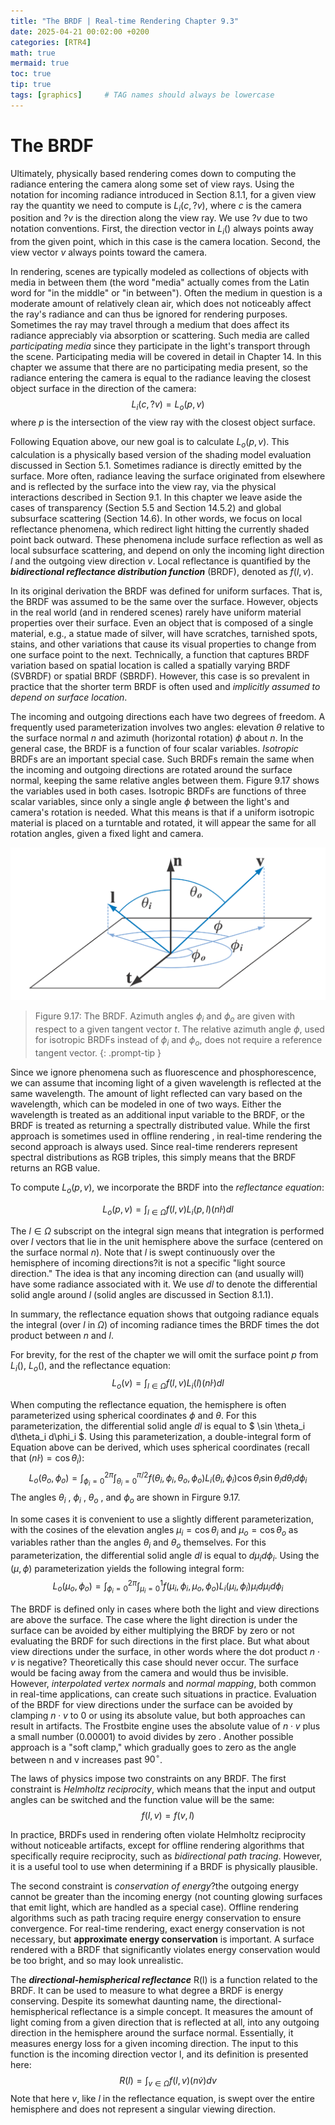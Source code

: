 ```yaml
---
title: "The BRDF | Real-time Rendering Chapter 9.3"
date: 2025-04-21 00:02:00 +0200
categories: [RTR4]
math: true
mermaid: true
toc: true
tip: true
tags: [graphics]     # TAG names should always be lowercase
---
```

# The BRDF

Ultimately, physically based rendering comes down to computing the radiance entering the camera along some set of view rays. Using the notation for incoming radiance introduced in Section 8.1.1, for a given view ray the quantity we need to compute is $L_i(c, ?v)$, where $c$ is the camera position and $?v$ is the direction along the view ray. We use $?v$ due to two notation conventions. First, the direction vector in $L_i()$ always points away from the given point, which in this case is the camera location. Second, the view vector $v$ always points toward the camera.

In rendering, scenes are typically modeled as collections of objects with media in between them (the word "media" actually comes from the Latin word for "in the middle" or "in between"). Often the medium in question is a moderate amount of relatively clean air, which does not noticeably affect the ray's radiance and can thus be ignored for rendering purposes. Sometimes the ray may travel through a medium that does affect its radiance appreciably via absorption or scattering. Such media are called *participating media* since they participate in the light's transport through the scene. Participating media will be covered in detail in Chapter 14. In this chapter we assume that there are no participating media present, so the radiance entering the camera is equal to the radiance leaving the closest object surface in the direction of the camera:
$$ L_i(c, ?v) = L_o(p, v) $$
where $p$ is the intersection of the view ray with the closest object surface.

Following Equation above, our new goal is to calculate $L_o(p, v)$. This calculation is a physically based version of the shading model evaluation discussed in Section 5.1. Sometimes radiance is directly emitted by the surface. More often, radiance leaving the surface originated from elsewhere and is reflected by the surface into the view ray, via the physical interactions described in Section 9.1. In this chapter we leave aside the cases of transparency (Section 5.5 and Section 14.5.2) and global subsurface scattering (Section 14.6). In other words, we focus on local reflectance phenomena, which redirect light hitting the currently shaded point back outward. These phenomena include surface reflection as well as local subsurface scattering, and depend on only the incoming light direction $l$ and the outgoing view direction $v$. Local reflectance is quantified by the ***bidirectional reflectance distribution function*** (BRDF), denoted as $f(l, v)$.

In its original derivation  the BRDF was defined for uniform surfaces. That is, the BRDF was assumed to be the same over the surface. However, objects in the real world (and in rendered scenes) rarely have uniform material properties over their surface. Even an object that is composed of a single material, e.g., a statue made of silver, will have scratches, tarnished spots, stains, and other variations that cause its visual properties to change from one surface point to the next. Technically, a function that captures BRDF variation based on spatial location is called a spatially varying BRDF (SVBRDF) or spatial BRDF (SBRDF). However, this case is so prevalent in practice that the shorter term BRDF is often used and *implicitly assumed to depend on surface location*.

The incoming and outgoing directions each have two degrees of freedom. A frequently used parameterization involves two angles: elevation $\theta$ relative to the surface normal $n$ and azimuth (horizontal rotation) $\phi$ about $n$. In the general case, the BRDF is a function of four scalar variables. *Isotropic* BRDFs are an important special case. Such BRDFs remain the same when the incoming and outgoing directions are rotated around the surface normal, keeping the same relative angles between them. Figure 9.17 shows the variables used in both cases. Isotropic BRDFs are functions of three scalar variables, since only a single angle $\phi$ between the light's and camera's rotation is needed. What this means is that if a uniform isotropic material is placed on a turntable and rotated, it will appear the same for all rotation angles, given a fixed light and camera.

![fig9.17](/images/fig9.17.png)
> Figure 9.17: The BRDF. Azimuth angles $\phi_i$ and $\phi_o$ are given with respect to a given tangent vector $t$. The relative azimuth angle $\phi$, used for isotropic BRDFs instead of $\phi_i$ and $\phi_o$, does not require a reference tangent vector.
{: .prompt-tip }

Since we ignore phenomena such as fluorescence and phosphorescence, we can assume that incoming light of a given wavelength is reflected at the same wavelength. The amount of light reflected can vary based on the wavelength, which can be modeled in one of two ways. Either the wavelength is treated as an additional input variable to the BRDF, or the BRDF is treated as returning a spectrally distributed value. While the first approach is sometimes used in offline rendering , in real-time rendering the second approach is always used. Since real-time renderers represent spectral distributions as RGB triples, this simply means that the BRDF returns an RGB value.

To compute $L_o(p, v)$, we incorporate the BRDF into the *reflectance equation*:

$$ L_o(p, v) = \int_{l \in \Omega} f(l, v) L_i(p, l) (n\dot l) dl $$

The $l\in \Omega$ subscript on the integral sign means that integration is performed over $l$ vectors that lie in the unit hemisphere above the surface (centered on the surface normal $n$). Note that $l$ is swept continuously over the hemisphere of incoming directions?it is not a specific "light source direction." The idea is that any incoming direction can (and usually will) have some radiance associated with it. We use $dl$ to denote the differential solid angle around $l$ (solid angles are discussed in Section 8.1.1).

In summary, the reflectance equation shows that outgoing radiance equals the integral (over $l$ in $\Omega$) of incoming radiance times the BRDF times the dot product between $n$ and $l$.

For brevity, for the rest of the chapter we will omit the surface point $p$ from $L_i()$, $L_o()$, and the reflectance equation: $$ L_o(v) = \int_{l \in \Omega} f(l, v) L_i(l) (n\dot l) dl $$

When computing the reflectance equation, the hemisphere is often parameterized using spherical coordinates $\phi$ and $\theta$. For this parameterization, the differential solid angle $dl$ is equal to $ \sin \theta_i d\theta_i d\phi_i $. Using this parameterization, a double-integral form of Equation above can be derived, which uses spherical coordinates (recall that $(n\dot l) = \cos \theta_i$): $$ L_o(\theta_o, \phi_o) = \int_{\phi_i=0}^{2\pi} \int_{\theta_i=0}^{\pi/2} f(\theta_i, \phi_i, \theta_o, \phi_o) L_i(\theta_i, \phi_i)\cos\theta_i\sin\theta_id\theta_id\phi_i $$ The angles $\theta_i$ , $\phi_i$ , $\theta_o$ , and $\phi_o$ are shown in Firgure 9.17.

In some cases it is convenient to use a slightly different parameterization, with the cosines of the elevation angles $\mu_i = \cos \theta_i$ and $\mu_o = \cos \theta_o$ as variables rather than the angles $\theta_i$ and $\theta_o$ themselves. For this parameterization, the differential solid angle $dl$ is equal to $d\mu_i d\phi_i$. Using the $(\mu, \phi)$ parameterization yields the following integral form: $$ L_o(\mu_o, \phi_o) = \int_{\phi_i=0}^{2\pi} \int_{\mu_i= 0}^{1} f(\mu_i, \phi_i, \mu_o, \phi_o) L_i(\mu_i, \phi_i)\mu_id\mu_id\phi_i $$

The BRDF is defined only in cases where both the light and view directions are above the surface. The case where the light direction is under the surface can be avoided by either multiplying the BRDF by zero or not evaluating the BRDF for such directions in the first place. But what about view directions under the surface, in other words where the dot product $n \cdot v$ is negative? Theoretically this case should never occur. The surface would be facing away from the camera and would thus be invisible. However, *interpolated vertex normals* and *normal mapping*, both common in real-time applications, can create such situations in practice. Evaluation of the BRDF for view directions under the surface can be avoided by clamping $n \cdot v$ to 0 or using its absolute value, but both approaches can result in artifacts. The Frostbite engine uses the absolute value of $n \cdot v$ plus a small number (0.00001) to avoid divides by zero . Another possible approach is a "soft clamp," which gradually goes to zero as the angle between n and v increases past $90^\circ$.

The laws of physics impose two constraints on any BRDF. The first constraint is *Helmholtz reciprocity*, which means that the input and output angles can be switched and the function value will be the same: $$ f(l,v) = f(v,l) $$

In practice, BRDFs used in rendering often violate Helmholtz reciprocity without noticeable artifacts, except for offline rendering algorithms that specifically require reciprocity, such as *bidirectional path tracing*. However, it is a useful tool to use when determining if a BRDF is physically plausible.

The second constraint is *conservation of energy*?the outgoing energy cannot be greater than the incoming energy (not counting glowing surfaces that emit light, which are handled as a special case). Offline rendering algorithms such as path tracing require energy conservation to ensure convergence. For real-time rendering, exact energy conservation is not necessary, but **approximate energy conservation** is important. A surface rendered with a BRDF that significantly violates energy conservation would be too bright, and so may look unrealistic.

The ***directional-hemispherical reflectance*** R(l) is a function related to the BRDF. It can be used to measure to what degree a BRDF is energy conserving. Despite its somewhat daunting name, the directional-hemispherical reflectance is a simple concept. It measures the amount of light coming from a given direction that is reflected at all, into any outgoing direction in the hemisphere around the surface normal. Essentially, it measures energy loss for a given incoming direction. The input to this function is the incoming direction vector l, and its definition is presented here: $$ R(l) = \int_{v \in \Omega} f(l, v) (n\dot v) dv $$ Note that here $v$, like $l$ in the reflectance equation, is swept over the entire hemisphere and does not represent a singular viewing direction.

<!--
regex:\[\d+(?:,\s*\d+)*\]
## Lists

### Ordered list

1. Firstly
2. Secondly
3. Thirdly

### Unordered list

- Chapter
  + Section
    * Paragraph

### ToDo list

- [ ] Job
  + [x] Step 1
  + [x] Step 2
  + [ ] Step 3

### Description list

Sun
: the star around which the earth orbits

Moon
: the natural satellite of the earth, visible by reflected light from the sun

## Block Quote

> This line shows the _block quote_.

## Prompts

> An example showing the `tip` type prompt.
{: .prompt-tip }

> An example showing the `info` type prompt.
{: .prompt-info }

> An example showing the `warning` type prompt.
{: .prompt-warning }

> An example showing the `danger` type prompt.
{: .prompt-danger }

## Footnote

Click the hook will locate the footnote[^footnote], and here is another footnote[^fn-nth-2].

## Inline code

This is an example of `Inline Code`.

## Filepath

Here is the `/path/to/the/file.extend`{: .filepath}.

### Dark/Light mode & Shadow

The image below will toggle dark/light mode based on theme preference, notice it has shadows.

![light mode only](/posts/20190808/devtools-light.png){: .light .w-75 .shadow .rounded-10 w='1212' h='668' }
![dark mode only](/posts/20190808/devtools-dark.png){: .dark .w-75 .shadow .rounded-10 w='1212' h='668' }


## Reverse Footnote

[^footnote]: The footnote source
[^fn-nth-2]: The 2nd footnote source
-->
